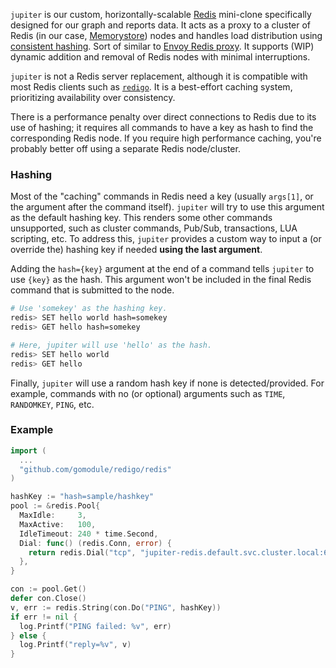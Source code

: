 `jupiter` is our custom, horizontally-scalable [Redis](https://redis.io/) mini-clone specifically designed for our graph and reports data. It acts as a proxy to a cluster of Redis (in our case, [Memorystore](https://cloud.google.com/memorystore)) nodes and handles load distribution using [consistent hashing](https://en.wikipedia.org/wiki/Consistent_hashing). Sort of similar to [Envoy Redis proxy](https://www.envoyproxy.io/docs/envoy/latest/intro/arch_overview/other_protocols/redis). It supports (WIP) dynamic addition and removal of Redis nodes with minimal interruptions.

`jupiter` is not a Redis server replacement, although it is compatible with most Redis clients such as [`redigo`](https://github.com/gomodule/redigo). It is a best-effort caching system, prioritizing availability over consistency.

There is a performance penalty over direct connections to Redis due to its use of hashing; it requires all commands to have a key as hash to find the corresponding Redis node. If you require high performance caching, you're probably better off using a separate Redis node/cluster.

### Hashing

Most of the "caching" commands in Redis need a key (usually `args[1]`, or the argument after the command itself). `jupiter` will try to use this argument as the default hashing key. This renders some other commands unsupported, such as cluster commands, Pub/Sub, transactions, LUA scripting, etc. To address this, `jupiter` provides a custom way to input a (or override the) hashing key if needed **using the last argument**.

Adding the `hash={key}` argument at the end of a command tells `jupiter` to use `{key}` as the hash. This argument won't be included in the final Redis command that is submitted to the node.

```sh
# Use 'somekey' as the hashing key.
redis> SET hello world hash=somekey
redis> GET hello hash=somekey

# Here, jupiter will use 'hello' as the hash.
redis> SET hello world
redis> GET hello
```

Finally, `jupiter` will use a random hash key if none is detected/provided. For example, commands with no (or optional) arguments such as `TIME`, `RANDOMKEY`, `PING`, etc.

### Example

```go
import (
  ...
  "github.com/gomodule/redigo/redis"
)

hashKey := "hash=sample/hashkey"
pool := &redis.Pool{
  MaxIdle:     3,
  MaxActive:   100,
  IdleTimeout: 240 * time.Second,
  Dial: func() (redis.Conn, error) {
    return redis.Dial("tcp", "jupiter-redis.default.svc.cluster.local:6379")
  },
}

con := pool.Get()
defer con.Close()
v, err := redis.String(con.Do("PING", hashKey))
if err != nil {
  log.Printf("PING failed: %v", err)
} else {
  log.Printf("reply=%v", v)
}
```
